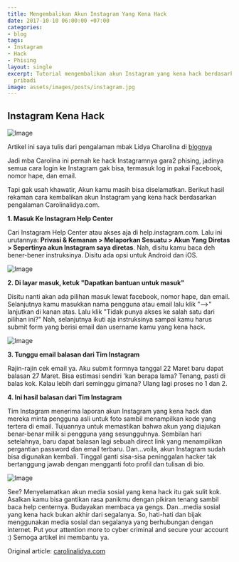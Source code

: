 ```yaml
---
title: Mengembalikan Akun Instagram Yang Kena Hack
date: 2017-10-10 06:00:00 +07:00
categories:
- blog
tags:
- Instagram
- Hack
- Phising
layout: single
excerpt: Tutorial mengembalikan akun Instagram yang kena hack berdasarkan pengalaman
  pribadi
image: assets/images/posts/instagram.jpg
---
```


## Instagram Kena Hack

![Image](https://firebasestorage.googleapis.com/v0/b/img-storage-d41a0.appspot.com/o/images%2Fakun%20instagram%20kena%20hack.jpg?alt=media&token=340337d6-76e9-4358-b56f-f381bae2710a)

Artikel ini saya tulis dari pengalaman mbak Lidya Charolina di [blognya](http://www.carolinalidya.com/2017/06/cara-kembalikan-akun-instagram-yang.html)

Jadi mba Carolina ini pernah ke hack Instagramnya gara2 phising, jadinya semua cara login ke Instagram gak bisa, termasuk log in pakai Facebook, nomor hape, dan email.

Tapi gak usah khawatir, Akun kamu masih bisa diselamatkan. Berikut hasil rekaman cara kembalikan akun Instagram yang kena hack berdasarkan pengalaman Carolinalidya.com. 
    
**1. Masuk Ke Instagram Help Center**

Cari Instagram Help Center atau akses aja di help.instagram.com. Lalu ini urutannya: **Privasi & Kemanan > Melaporkan Sesuatu > Akun Yang Diretas > Sepertinya akun Instagram saya diretas**.
Nah, disitu kamu baca deh bener-bener instruksinya. Disitu ada opsi untuk Android dan iOS.

![Image](https://firebasestorage.googleapis.com/v0/b/img-storage-d41a0.appspot.com/o/images%2Fcara%20mengembalikan%20akun%20instagram%201.jpg?alt=media&token=62bba4b7-2896-4231-b837-4add3343b6e9)

**2. Di layar masuk, ketuk "Dapatkan bantuan untuk masuk"**

Disitu nanti akan ada pilihan masuk lewat facebook, nomor hape, dan email. Selanjutnya kamu masukkan nama pengguna atau email lalu klik "-->" lanjutkan di kanan atas. Lalu klik "Tidak punya akses ke salah satu dari pilihan ini?"
Nah, selanjutnya ikuti aja instruksinya sampai kamu harus submit form yang berisi email dan username kamu yang kena hack.

![Image](https://firebasestorage.googleapis.com/v0/b/img-storage-d41a0.appspot.com/o/images%2Fcara%20menyelamatkan%20akun%20instagram%202.jpg?alt=media&token=dfdf8ae6-7038-45af-9f80-e1d0114877bf)

**3. Tunggu email balasan dari Tim Instagram**

Rajin-rajin cek email ya. Aku submit formnya tanggal 22 Maret baru dapat balasan 27 Maret. Bisa estimasi sendiri 'kan berapa lama? Tenang, pasti di balas kok. Kalau lebih dari seminggu gimana? Ulang lagi proses no 1 dan 2.

**4. Ini hasil balasan dari Tim Instagram**

Tim Instagram menerima laporan akun Instagram yang kena hack dan mereka minta pengguna asli untuk foto sambil menampilkan kode yang tertera di email. Tujuannya untuk memastikan bahwa akun yang diajukan benar-benar milik si pengguna yang sesungguhnya. Sembilan hari setelahnya, baru dapat balasan lagi sebuah direct link yang menampilkan pergantian password dan email terbaru. Dan...voila, akun Instagram sudah bisa digunakan kembali. Tinggal ganti sisa-sisa peninggalan hacker tak bertanggung jawab dengan mengganti foto profil dan tulisan di bio.

![Image](https://firebasestorage.googleapis.com/v0/b/img-storage-d41a0.appspot.com/o/images%2Fcara%20kembalikan%20akun%20instagram%20kena%20hack.jpg?alt=media&token=524d1988-6434-45c9-b98f-12ae2991def8)

See? Menyelamatkan akun media sosial yang kena hack itu gak sulit kok. Asalkan kamu bisa gantikan rasa panikmu dengan pikiran tenang sambil baca help centernya. Budayakan membaca ya gengs. Dan...media sosial yang kena hack bukan akhir dari segalanya. So, hati-hati dan bijak menggunakan media sosial dan segalanya yang berhubungan dengan internet. Put your attention more to cyber criminal and secure your account :) Semoga artikel ini membantu ya.

Original article: [carolinalidya.com](http://www.carolinalidya.com/2017/06/cara-kembalikan-akun-instagram-yang.html)